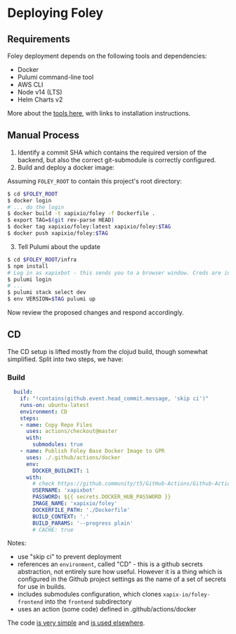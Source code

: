 # Deploying Foley

## Requirements

Foley deployment depends on the following tools and dependencies:

* Docker
* Pulumi command-line tool
* AWS CLI
* Node v14 (LTS)
* Helm Charts v2

More about the [tools here](https://github.com/xapix-io/infra-k8s/blob/master/docs/pulumi-workshop1.md), with links to installation instructions.

## Manual Process

1. Identify a commit SHA which contains the required version of the backend, but also the correct git-submodule is correctly configured.
2. Build and deploy a docker image:

Assuming `FOLEY_ROOT` to contain this project's root directory:
``` sh
$ cd $FOLEY_ROOT
$ docker login
# ... do the login
$ docker build -t xapixio/foley -f Dockerfile .
$ export TAG=$(git rev-parse HEAD)
$ docker tag xapixio/foley:latest xapixio/foley:$TAG
$ docker push xapixio/foley:$TAG
```
3. Tell Pulumi about the update

``` sh
$ cd $FOLEY_ROOT/infra
$ npm install
# Log in as xapixbot - this sends you to a browser window. Creds are in 1Password
$ pulumi login
# ...
$ pulumi stack select dev
$ env VERSION=$TAG pulumi up
```
Now review the proposed changes and respond accordingly.

## CD

The CD setup is lifted mostly from the clojud build, though somewhat simplified. Split into two steps, we have:

### Build

``` yaml
  build:
    if: "!contains(github.event.head_commit.message, 'skip ci')"
    runs-on: ubuntu-latest
    environment: CD
    steps:
    - name: Copy Repo Files
      uses: actions/checkout@master
      with:
        submodules: true
    - name: Publish Foley Base Docker Image to GPR
      uses: ./.github/actions/docker
      env:
        DOCKER_BUILDKIT: 1
      with:
        # check https://github.community/t5/GitHub-Actions/Github-Actions-Docker-login/td-p/29852
        USERNAME: 'xapixbot'
        PASSWORD: ${{ secrets.DOCKER_HUB_PASSWORD }}
        IMAGE_NAME: 'xapixio/foley'
        DOCKERFILE_PATH: './Dockerfile'
        BUILD_CONTEXT: '.'
        BUILD_PARAMS: '--progress plain'
        # CACHE: true
```

Notes:
* use "skip ci" to prevent deployment
* references an `environment`, called "CD" - this is a github secrets abstraction, not entirely sure how useful. However it is a thing which is configured in the Github project settings as the name of a set of secrets for use in builds.
* includes submodules configuration, which clones `xapix-io/foley-frontend` into the `frontend` subdirectory
* uses an action (some code) defined in .github/actions/docker

The code [is very simple]() and [is used elsewhere](). 

